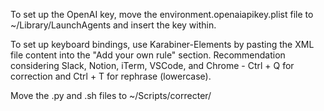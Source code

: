 To set up the OpenAI key, move the environment.openaiapikey.plist file to ~/Library/LaunchAgents and insert the key within.

To set up keyboard bindings, use Karabiner-Elements by pasting the XML file content into the "Add your own rule" section.
Recommendation considering Slack, Notion, iTerm, VSCode, and Chrome - Ctrl + Q for correction and Ctrl + T for rephrase (lowercase).

Move the .py and .sh files to ~/Scripts/correcter/







